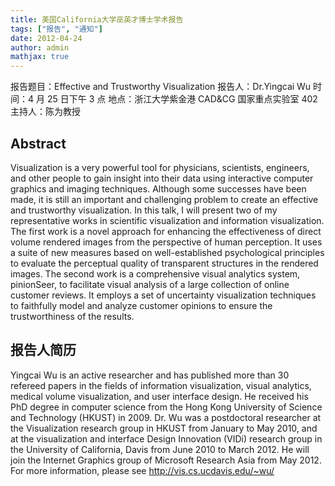 ```yaml
---
title: 美国California大学巫英才博士学术报告
tags: ["报告", "通知"]
date: 2012-04-24
author: admin
mathjax: true
---
```


报告题目：Effective and Trustworthy Visualization
报告人：Dr.Yingcai Wu
时间：4 月 25 日下午 3 点
地点：浙江大学紫金港 CAD&CG 国家重点实验室 402
主持人：陈为教授

## Abstract

Visualization is a very powerful tool for physicians, scientists, engineers, and other people to gain insight into their data using interactive computer graphics and imaging techniques. Although some successes have been made, it is still an important and challenging problem to create an effective and trustworthy visualization. In this talk, I will present two of my representative works in scientific visualization and information visualization. The first work is a novel approach for enhancing the effectiveness of direct volume rendered images from the perspective of human perception. It uses a suite of new measures based on well-established psychological principles to evaluate the perceptual quality of transparent structures in the rendered images. The second work is a comprehensive visual analytics system, pinionSeer, to facilitate visual analysis of a large collection of online customer reviews. It employs a set of uncertainty visualization techniques to faithfully model and analyze customer opinions to ensure the trustworthiness of the results.

## 报告人简历

Yingcai Wu is an active researcher and has published more than 30 refereed papers in the fields of information visualization, visual analytics, medical volume visualization, and user interface design. He received his PhD degree in computer science from the Hong Kong University of Science and Technology (HKUST) in 2009. Dr. Wu was a postdoctoral researcher at the Visualization research group in HKUST from January to May 2010, and at the visualization and interface Design Innovation (VIDi) research group in the University of California, Davis from June 2010 to March 2012. He will join the Internet Graphics group of Microsoft Research Asia from May 2012. For more information, please see <http://vis.cs.ucdavis.edu/~wu/>
